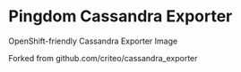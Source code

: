 # Pingdom Cassandra Exporter

OpenShift-friendly Cassandra Exporter Image

Forked from github.com/criteo/cassandra_exporter
